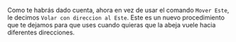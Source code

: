 Como te habrás dado cuenta, ahora en vez de usar el comando `Mover Este`, le decimos `Volar con direccion al Este`. Este es un nuevo procedimiento que te dejamos para que uses cuando quieras que la abeja vuele hacia diferentes direcciones.